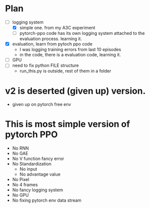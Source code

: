 # Plan
- [ ] logging system
    - [x] simple one. from my A3C experiment
    - [ ] pytorch-ppo code has its own logging system
    attached to the evaluation process. learning it.
- [x] evaluation, learn from pytoch ppo code
    - I was logging training errors from last 10 episodes
    - in the code, there is a evaluation code, learning it.    
- [ ] GPU
- [ ] need to fix python FILE structure
    - run_this.py is outside, rest of them in a folder

# v2 is deserted (given up) version.
- given up on pytorch free env
# This is most simple version of pytorch PPO
- No RNN
- No GAE
- No V function fancy error
- No Standardization
    - No input
    - No advantage value
- No Pixel
- No 4 frames
- No fancy logging system
- No GPU
- No fixing pytorch env data stream